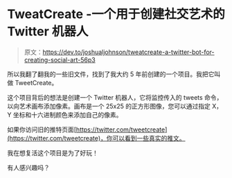 # TweatCreate -一个用于创建社交艺术的 Twitter 机器人

> 原文：<https://dev.to/joshualjohnson/tweatcreate-a-twitter-bot-for-creating-social-art-56p3>

所以我翻了翻我的一些旧文件，找到了我大约 5 年前创建的一个项目。我把它叫做 TweetCreate。

这个项目背后的想法是创建一个 Twitter 机器人，它将监控传入的 tweets 命令，以向艺术画布添加像素。画布是一个 25x25 的正方形图像，您可以通过指定 X，Y 坐标和十六进制颜色来添加自己的像素。

如果你访问旧的推特页面[https://twitter.com/tweetcreate](https://twitter.com/tweetcreate)，你可以看到一些真实的推文。

我在想复活这个项目是为了好玩！

有人感兴趣吗？